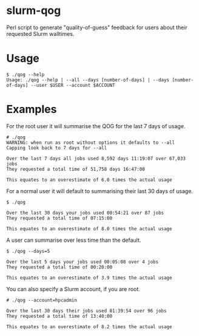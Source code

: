 # slurm-qog
Perl script to generate "quality-of-guess" feedback for users about their requested Slurm walltimes.

# Usage

```
$ ./qog --help
Usage: ./qog --help | --all --days [number-of-days] | --days [number-of-days] --user $USER --account $ACCOUNT
```

# Examples

For the root user it will summarise the QOG for the last 7 days of usage.

```
# ./qog 
WARNING: when run as root without options it defaults to --all
Capping look back to 7 days for --all

Over the last 7 days all jobs used 8,592 days 11:19:07 over 67,033 jobs
They requested a total time of 51,758 days 16:47:00

This equates to an overestimate of 6.0 times the actual usage
```

For a normal user it will default to summarising their last 30 days of usage.

```
$ ./qog

Over the last 30 days your jobs used 00:54:21 over 87 jobs
They requested a total time of 07:15:00

This equates to an overestimate of 8.0 times the actual usage

```

A user can summarise over less time than the default.

```
$ ./qog --days=5

Over the last 5 days your jobs used 00:05:08 over 4 jobs
They requested a total time of 00:20:00

This equates to an overestimate of 3.9 times the actual usage

```

You can also specify a Slurm account, if you are root.

```
# ./qog --account=hpcadmin

Over the last 30 days their jobs used 01:39:54 over 96 jobs
They requested a total time of 13:40:00

This equates to an overestimate of 8.2 times the actual usage

```
